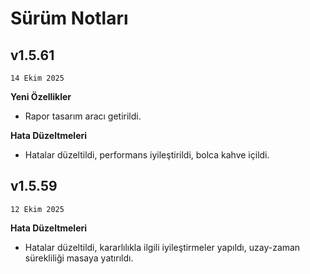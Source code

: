 # Sürüm Notları


## v1.5.61
```14 Ekim 2025```

**Yeni Özellikler**

- Rapor tasarım aracı getirildi.

**Hata Düzeltmeleri**

- Hatalar düzeltildi, performans iyileştirildi, bolca kahve içildi.


## v1.5.59
```12 Ekim 2025```

**Hata Düzeltmeleri**

- Hatalar düzeltildi, kararlılıkla ilgili iyileştirmeler yapıldı, uzay-zaman sürekliliği masaya yatırıldı.

